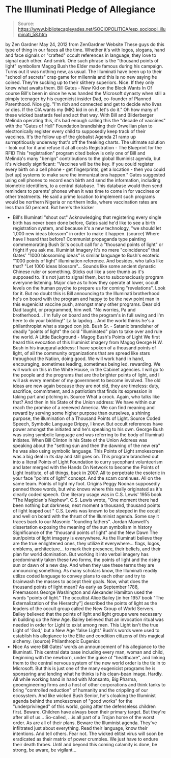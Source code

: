 # The Illuminati Pledge of Allegiance

> Source: https://www.bibliotecapleyades.net/SOCIOPOLITICA/esp_sociopol_illuminati_58.htm

by Zen Gardner
May 24, 2012
from
ZenGardner Website
These guys do this type of thing in our faces all the time. Whether it's
with logos, slogans, hand and face signals or "crafted" occult references in
language, they love to signal each other.
And smirk.
One such phrase is the "thousand points of light" symbolism Magog
Bush the
Elder made famous during his campaign. Turns out it was
nothing new, as usual. The Illuminati have been up to their "school of
secrets" crap game for millennia and this is no new saying he coined.
They're sucking up to their slithery superiors.
Nice. If they only knew what awaits them.
Bill Gates - New Kid on the
Block Wants In
Of course Bill's been in since he was handed the Microsoft dynasty when
still a pimply teenager by his eugenicist insider Dad, co-founder of
Planned
Parenthood. Nice gig.
"I'm rich and connected and
get to decide who lives or dies. If the CIA wants my (MK) kid in on it,
let's do it."
Oh how many of these wicked bastards feel and
act that way.
With
Bill and Bilderberger Melinda operating this, it's bad enough calling
this the "decade of vaccines" with
the "Gates of Hell" Foundation brandishing
their Orwellian plan to electronically register every child to supposedly
keep track of their vaccines.
It's the follow up of
the globalist Agenda 21 ramp up surreptitiously
underway that's off the freaking charts.
The ultimate solution - look out for it and refuse it at all costs
Registration - The Blueprint
for the RFID
This "registration" program cited below is only one of Bill and Melinda's
many "benign" contributions to the global Illuminist agenda, but it's
wickedly significant:
"Vaccines
will be the key. If you could register every birth on a cell phone - get
fingerprints, get a location - then you could [set up] systems to make
sure the immunizations happen."
Gates suggested using cell phones to record each
birth and send the information, including biometric identifiers, to a
central database.
This database would then send reminders to
parents' phones when it was time to come in for vaccines or other
treatments. He said a prime location to implement such programs would be
northern Nigeria or northern India, where vaccination rates are less than 50
percent.
But here's the kicker
- Bill's Illuminati "shout out"
Acknowledging that registering every single birth has never been done
before, Gates said he'd like to see a birth registration system, and because
it's a new technology,
"we should let 1,000 new ideas blossom" in
order to make it happen.
(source)
Where have I heard that before?
Communist propaganda type
painting
commemorating Bush Sr.'s
occult call for a "thousand points of light"
or fright if you ask me.
Illuminist Imagery
It's no mere "coincidence" that
Gates' "1000 blossoming ideas" is similar
language to Bush's esoteric "1000 points of light" illumination reference.
And besides, who talks like that? "Let 1000 ideas blossom"... Sounds like some
ancient dynastic Chinese ruler or something. Sticks out like a sore thumb
as
it's supposed to. It's not just to signal them, but to subconsciously
program everyone listening.
Major clue as to how they operate at lower, occult levels on the human
psyche to prepare us for coming "revelations". Look for it.
But no doubt this is Bill announcing to the Illuminati brotherhood he's on
board with the program and happy to be the new point man in this eugenicist
vaccine push, amongst many other programs.
Dear old Dad taught, or programmed, him well.
"No worries, Pa and
brotherhood... I'm fully on board and the program's in full swing and
I'm here to do your bidding!"
La la lapdog...
And the world thinks
he's a
philanthropist
what a staged con job.
Bush Sr. - Satanic brandisher
of deadly "points of light"
the cold "Illuminated" plan
to take over and rule the world.
A Little Background -
Magog Bush's Points of Light
We first heard this evocation of this Illuminist imagery from Magog George
H.W. Bush in his inaugural address:
I have spoken of a thousand points of light,
of all the community organizations that are spread like stars throughout
the Nation, doing good. We will work hand in hand, encouraging,
sometimes leading, sometimes being led, rewarding.
We will work on this in the White House, in
the Cabinet agencies. I will go to the people and the programs that are
the brighter points of light, and I will ask every member of my
government to become involved.
The old ideas are new again because they are
not old, they are timeless: duty, sacrifice, commitment, and a
patriotism that finds its expression in taking part and pitching in.
Source
What a crock. Again, who talks like that?
And then in his State of the Union address:
We have within our reach the promise of a
renewed America. We can find meaning and reward by serving some higher
purpose than ourselves, a shining purpose, the illumination of a
Thousand Points of Light.
Source
Coded Speech, Symbolic
Language
Drippy, I know. But occult references have power amongst the initiated and
he's speaking to his own.
George Bush was using symbolic language and was
referring to the body of Illuminati initiates. When
Bill Clinton
in his State of the Union Address was speaking about the "setting sun and then the
dawning of the new era" he was also using symbolic language.
This Points of Light smokescreen was a big deal in its day and still goes
on. This program branched out into a literal Points of Light Foundation to
curry sycophant volunteerism and later merged with the Hands On Network to
become the Points of Light Institute, of all things, back in 2007.
All to perpetrate the esoteric in your face "points of light" concept.
And the scam continues.
All on the same team.
Points
of light my foot.
Origins
Peggy Noonan supposedly penned those words, but who knows where this
really originated as it's clearly coded speech. One literary usage was in
C.S. Lewis' 1955 book "The Magician's Nephew".
C.S. Lewis wrote,
"One moment there had been
nothing but darkness; next moment a thousand, thousand points of light
leaped out
"
C.S. Lewis was known to be steeped in the occult
and well on board with the thrust of the Illuminist agenda.
Some say it traces back to our Masonic "founding fathers".
Jordan Maxwell's dissertation
exposing the meaning of the
sun symbolism in history
Significance of the
"thousand points of light" and the New Dawn
The sun/points of light imagery is everywhere.
As the Illuminati believe they are the true
enlightened ones, they utilize it everywhere... flags, logos, emblems,
architecture... to mark their presence, their beliefs, and their plan for
world domination. But working it into verbal imagery has predominantly taken
these two forms, the points of light and the rising sun
or dawn of a new day.
And when they use these terms they are announcing something.
As many scholars know, the Illuminati readily utilize coded language to
convey plans to each other and try to brainwash the masses to accept their
goals. Now, what does the thousand points of light mean?
As early as September 1788, Freemasons George
Washington and Alexander Hamilton used the words "points of light."
The occultist
Alice Bailey [in her 1957 book "The
Externalization of the Hierarchy"] described the points of light
as the leaders of the occult group called the New Group of World Servers.
Bailey believed that the points of light and light groups were necessary in
building up the New Age.
Bailey believed that an invocation ritual was
needed in order for Light to exist among men.
This Light isn't the true Light of 'God,'
but a New Age 'false Light.'
Bush's words were used to establish his
allegiance to the Elite and condition citizens of this magical alchemy.
(source)
Philanthropic Eugenics
- Nice
As were
Bill Gates' words an announcement of his allegiance to the
Illuminati.
This central data base including every man,
woman and child, beginning with the newborn, under the guise of
"healthcare", and linking them to the central nervous system of the new
world order is the tie in to Microsoft.
But this is just one of the many
eugenicist programs he is sponsoring and lending what he thinks is his
clean-bean image.
Hardly.
All while working hand in hand with
Monsanto,
Big Pharma,
geoengineering firms and a host of other
corporations and think tanks to
bring
"controlled reduction" of humanity and
the crippling of our ecosystem.
And like wicked Bush Senior, he's cloaking the Illuminist agenda behind the
smokescreen of "good works" for the "underprivileged" of this world, going
after the defenseless children first.
Beware. Children have always been their primary target. But they're after
all of us...
So-called,
...is all part of a Trojan horse of
the worst order. As are all of their plans.
Beware
the Illuminist agenda. They've infiltrated just about everything.
Read their language, know their intentions. And tell others. Fear not. The
wicked elitist virus will soon be eradicated as their matrix of power
crumbles.
We just have to endure their death throes.
Until and beyond this coming calamity is done, be strong, be aware, be
vigilant...
